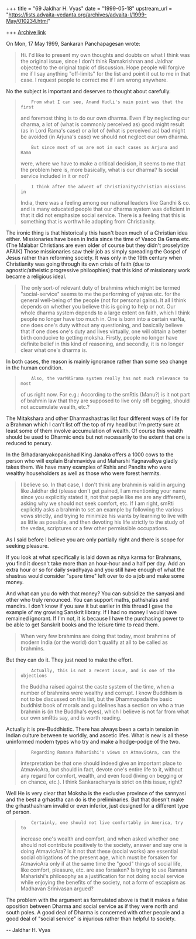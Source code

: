 +++
title = "69 Jaldhar H. Vyas"
date = "1999-05-18"
upstream_url = "https://lists.advaita-vedanta.org/archives/advaita-l/1999-May/010234.html"

+++
[Archive link](https://lists.advaita-vedanta.org/archives/advaita-l/1999-May/010234.html)

On Mon, 17 May 1999, Sankaran Panchapagesan wrote:

> Hi.
>         I'd like to present my own thoughts and doubts on what I think was
> the original issue, since I don't think Ramakrishnan and Jaldhar objected
> to the original topic of discussion. Hope people will forgive me if I say
> anything "off-limits" for the list and point it out to me in that case.  I
> request people to correct me if I am wrong anywhere.
>

No the subject is important and deserves to thought about carefully.

>         From what I can see, Anand Hudli's main point was that the first
> and foremost thing is to do our own dharma. Even if by neglecting our
> dharma, a lot of (what is commonly perceived as) good might result (as in
> Lord Rama's case)  or a lot of (what is perceived as) bad might be avoided
> (in Arjuna's case)  we should not neglect our own dharma.
>
>         But since most of us are not in such cases as Arjuna and Rama
> were, where we have to make a critical decision, it seems to me that the
> problem here is, more basically, what is our dharma? Is social service
> included in it or not?

>         I think after the advent of Christianity/Christian missions in
> India, there was a feeling among our national leaders like Gandhi & co.
> and is many educated people that our dharma system was deficient in that
> it did not emphasize social service. There is a feeling that this is
> something that is worthwhile adopting from Christianity.

The ironic thing is that historically this hasn't been much of a Christian
idea either.  Missionaries have been in India since the time of Vasco Da
Gama etc.  (The Malabar Christians are even older of course but they
didn't proselytize AFAIK)  Those missionaries saw their job as simply
spreading the Gospel of Jesus rather than reforming society.  It was only
in the 19th century when Christianity was going through its own crisis of
faith (due to agnostic/atheistic progressive philoophies) that this kind
of missionary work became a religious ideal.

 > The only sort-of
> relevant duty of brahmins which might be termed "social-service" seems to
> me the performing of yajnas etc. for the general well-being of the people
> (not for personal gains).
> It all I think depends on whether you believe
> this is going to help or not.
>         Our whole dharma system depends to a large extent on faith, which
> I think people no longer have too much in. One is born into a certain
> varNa, one does one's duty without any questioning, and basically believe
> that if one does one's duty and lives virtually, one will obtain a better
> birth conducive to getting moksha. Firstly, people no longer have definite
> belief in this kind of reasoning, and secondly, it is no longer clear what
> one's dharma is.

In both cases, the reason is mainly ignorance rather than some sea change
in the human condition.

>
>         Also, the varNASrama system really has not much relevance to most
> of us right now. For e.g.:  According to the smRtis (Manu?) is it not part
> of brahmin law that they are supposed to live only off begging, should not
> accumulate wealth, etc.?

The Mitakshara and other Dharmashastras list four different ways of life
for a Brahman which I can't list off the top of my head but I'm pretty
sure at least some of them involve accumulation of wealth.  Of course this
wealth should be used to Dharmic ends but not necessarily to the extent
that one is reduced to penury.

In the Brhadaranyakopanishad King Janaka offers a 1000 cows to the person
who will explain Brahmavidya and Maharshi Yagnavalkya gladly takes them.
We have many examples of Rshis and Pandits who were wealthy householders
as well as those who were forest hermits.

> I believe so. In that case, I don't think any
> brahmin is valid in arguing like Jaldhar did (please don't get pained, I
> am mentioning your name since you explicitly stated it, not that peple
> like me are any different), asking why we should not seek comfort, etc.
> If I am right, smRti explicitly asks a brahmin to set an example by following
> the various vows strictly, and trying to minimize his wants by learning to
> live with as little as possible, and then devoting his life strictly to
> the study of the vedas, scriptures or a few other permissible occupations.

As I said before I believe you are only partially right and there is scope
for seeking pleasure.

If you look at what specifically is laid down as nitya karma for Brahmans,
you find it doesn't take more than an hour-hour and a half per day.  Add
an extra hour or so for daily svadhyaya and you still have enough of
what the shastras would consider "spare time" left over to do a job and
make some money.

And what can you do with that money?  You can subsidize the sanyasi and
other who truly renounced.  You can support maths, pathshalas and mandirs.
I don't know if you saw it but earlier in this thread I gave the example
of my growing Sanskrit library.  If I had no money I would have remained
ignorant.  If I'm not, it is because I have the purchasing power to be
able to get Sanskrit books and the leisure time to read them.

> When very few brahmins are doing that today, most brahmins of modern India
> (or the world) don't qualify at all to be called as brahmins.

But they can do it.  They just need to make the effort.

>         Actually, this is not a recent issue, and is one of the objections
> the Buddha raised against the caste system of the time, when a number of
> brahmins were wealthy and corrupt. I know Buddhism is not to be discussed
> on this list, but the Dhammapada the basic buddhist book of morals and
> guidelines has a section on who a true brahmin is (in the Buddha's eyes),
> which I believe is not far from what our own smRtis say, and is worth
> reading.
>

Actually it is pre-Buddhistic.  There has always been a certain tension in
Indian culture between te worldly, and ascetic lifes.  What is new is all
these uninformed modern types who try and make a hodge-podge of the two.

>         Regarding Ramana Maharishi's views on AtmavicAra, can the
> interpretation be that one should indeed give an important place to
> AtmavicAra, but should in fact, devote one's entire life to it, without
> any regard for comfort, wealth, and even food (living on begging or on
> chance, etc.). I think Sankaracharya is strict on this issue, right?

Well He is very clear that Moksha is the exclusive province of the
sannyasi and the best a grhastha can do is the preliminaries.  But that
doesn't make the grhasthashram invalid or even inferior, just designed for
a different type of person.

>         Certainly, one should not live comfortably in America, try to
> increase one's wealth and comfort, and when asked whether one should not
> contribute positively to the society, answer and say one is doing
> AtmavicAra? Is it not that these (social works) are essential social
> obligations of the present age, which must be forsaken for AtmavicAra only
> if at the same time the "good" things of social life, like comfort,
> pleasure, etc. are aso forsaken? Is trying to use Ramana Maharishi's
> philosophy as a justification for not doing social service while enjoying
> the benefits of the society, not a form of escapism as Madhavan Srinivasan
> argued?

The problem with the argument as formulated above is that it makes a false
oposition between Dharma and social service as if they were north and
south poles. A good deal of Dharma is concerned with other people and a
good deal of "social service" is injurious rather than helpful to society.


--
Jaldhar H. Vyas <jaldhar at braincells.com>

